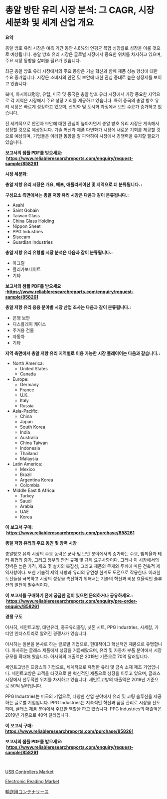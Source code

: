 <p><h1>총알 방탄 유리 시장 분석: 그 CAGR, 시장 세분화 및 세계 산업 개요</h1></p><p><strong>요약</strong></p>
<p><p>총알 방호 유리 시장은 예측 기간 동안 4.8%의 연평균 복합 성장률로 성장을 이룰 것으로 예상됩니다. 총알 방호 유리 시장은 글로벌 시장에서 중요한 위치를 차지하고 있으며, 주요 시장 동향을 살펴볼 필요가 있습니다.</p><p>최근 총알 방호 유리 시장에서의 주요 동향은 기술 혁신과 함께 제품 성능 향상에 대한 수요 증가입니다. 시장은 소비자의 안전 및 보안에 대한 관심 증대로 높은 성장세를 보이고 있습니다.</p><p>북미, 아시아태평양, 유럽, 미국 및 중국은 총알 방호 유리 시장에서 가장 중요한 지역으로 각 지역은 시장에서 주요 성장 기회를 제공하고 있습니다. 특히 중국의 총알 방호 유리 시장은 빠르게 성장하고 있으며, 산업화 및 도시화 과정에서 보안 수요가 증가하고 있습니다.</p><p>전 세계적으로 안전과 보안에 대한 관심이 높아지면서 총알 방호 유리 시장은 계속해서 성장할 것으로 예상됩니다. 기술 혁신과 제품 다변화가 시장에 새로운 기회를 제공할 것으로 예상되며, 기업들은 이러한 동향을 잘 파악하여 시장에서 경쟁력을 유지할 필요가 있습니다.</p></p>
<p><strong>보고서의 샘플 PDF를 받으세요: &nbsp;<a href="https://www.reliableresearchreports.com/enquiry/request-sample/858261">https://www.reliableresearchreports.com/enquiry/request-sample/858261</a></strong></p>
<p><strong>시장 세분화:</strong></p>
<p><strong> 총알 저항 유리 시장은 개요, 배포, 애플리케이션 및 지역으로 더 분류됩니다. :</strong></p>
<p><strong>구성요소 측면에서는 총알 저항 유리 시장은 다음과 같이 분류됩니다.:</strong></p>
<p><ul><li>Asahi</li><li>Saint Gobain</li><li>Taiwan Glass</li><li>China Glass Holding</li><li>Nippon Sheet</li><li>PPG Industries</li><li>Sisecam</li><li>Guardian Industries</li></ul></p>
<p><strong> 총알 저항 유리 유형별 시장 분석은 다음과 같이 분류됩니다.:</strong></p>
<p><ul><li>아크릴</li><li>폴리카보네이트</li><li>기타</li></ul></p>
<p><strong>보고서의 샘플 PDF를 받으세요 :<a href="https://www.reliableresearchreports.com/enquiry/request-sample/858261">https://www.reliableresearchreports.com/enquiry/request-sample/858261</a></strong></p>
<p><strong> 총알 저항 유리 응용 분야별 시장 산업 조사는 다음과 같이 분류됩니다.:</strong></p>
<p><ul><li>은행 보안</li><li>디스플레이 케이스</li><li>주거용 건물</li><li>자동차</li><li>기타</li></ul></p>
<p><strong>지역 측면에서 총알 저항 유리 지역별로 이용 가능한 시장 플레이어는 다음과 같습니다.:</strong></p>
<p><ul>
    <li>
        North America:
        <ul>
            <li>United States</li>
            <li>Canada</li>
        </ul>
    </li>
    <li>
        Europe:
        <ul>
            <li>Germany</li>
            <li>France</li>
            <li>U.K.</li>
            <li>Italy</li>
            <li>Russia</li>
        </ul>
    </li>
    <li>
        Asia-Pacific:
        <ul>
            <li>China</li>
            <li>Japan</li>
            <li>South Korea</li>
            <li>India</li>
            <li>Australia</li>
            <li>China Taiwan</li>
            <li>Indonesia</li>
            <li>Thailand</li>
            <li>Malaysia</li>
        </ul>
    </li>
    <li>
        Latin America:
        <ul>
            <li>Mexico</li>
            <li>Brazil</li>
            <li>Argentina Korea</li>
            <li>Colombia</li>
        </ul>
    </li>
    <li>
        Middle East & Africa:
        <ul>
            <li>Turkey</li>
            <li>Saudi</li>
            <li>Arabia</li>
            <li>UAE</li>
            <li>Korea</li>
        </ul>
    </li>
    </ul></p>
<p><strong>이 보고서 구매: &nbsp;<a href="https://www.reliableresearchreports.com/purchase/858261">https://www.reliableresearchreports.com/purchase/858261</a></strong></p>
<p><strong>총알 저항 유리의 주요 동인 및 장벽 시장</strong></p>
<p><p>총알방호 유리 시장의 주요 동력은 군사 및 보안 분야에서의 증가하는 수요, 범죄율과 테러 위협의 증가, 그리고 정부의 안전 규제 및 규제 요구사항이다. 그러나 이 시장에서의 장벽은 높은 가격, 제조 및 설치의 복잡성, 그리고 제품의 무게와 두께에 따른 건축적 제약사항이다. 또한 기술적 제약 사항과 유리의 유연성 한계도 도전으로 작용한다. 이러한 도전들을 극복하고 시장의 성장을 촉진하기 위해서는 기술의 혁신과 비용 효율적인 솔루션의 발전이 필수적이다.</p></p>
<p><strong>이 보고서를 구매하기 전에 궁금한 점이 있으면 문의하거나 공유하세요.: &nbsp;<a href="https://www.reliableresearchreports.com/enquiry/pre-order-enquiry/858261">https://www.reliableresearchreports.com/enquiry/pre-order-enquiry/858261</a></strong></p>
<p><strong>경쟁 구도</strong></p>
<p><p>아사히, 세인트고방, 대만유리, 중국유리홀딩, 닛폰 시트, PPG Industries, 시세캄, 가디언 인더스트리로 알려진 경쟁사가 있습니다. </p><p>아사히는 일본을 본사로 하는 글로벌 기업으로, 현대적이고 혁신적인 제품으로 유명합니다. 아사히는 글래스 제품에서 성장을 거듭해왔으며, 유리 및 자동차 부품 분야에서 시장 규모를 확대해 왔습니다. 아사히의 매출액은 2019년 기준으로 70억 달러입니다.</p><p>세인트고방은 프랑스의 기업으로, 세계적으로 유명한 유리 및 금속 소재 제조 기업입니다. 세인트고방은 고객을 타깃으로 한 혁신적인 제품으로 성장을 이루고 있으며, 글래스 시장에서 선두적인 위치를 차지하고 있습니다. 세인트고방의 매출액은 2019년 기준으로 50억 달러입니다.</p><p>PPG Industries는 미국의 기업으로, 다양한 산업 분야에서 유리 및 코팅 솔루션을 제공하는 글로벌 기업입니다. PPG Industries는 지속적인 혁신과 품질 관리로 시장을 선도하며, 글래스 제품 분야에서 주요한 역할을 하고 있습니다. PPG Industries의 매출액은 2019년 기준으로 40억 달러입니다.</p></p>
<p><strong>이 보고서 구매: &nbsp; <a href="https://www.reliableresearchreports.com/purchase/858261">https://www.reliableresearchreports.com/purchase/858261</a></strong></p>
<p><strong>보고서의 샘플 PDF를 받으세요: &nbsp;<a href="https://www.reliableresearchreports.com/enquiry/request-sample/858261">https://www.reliableresearchreports.com/enquiry/request-sample/858261</a></strong><strong></strong></p>
<p>&nbsp;</p>
<p><p><a href="https://github.com/julyju69/Market-Research-Report-List-2/blob/main/usb-controllers-market.md">USB Controllers Market</a></p><p><a href="https://github.com/gdfhhhj/Market-Research-Report-List-3/blob/main/electronic-reading-market.md">Electronic Reading Market</a></p><p><a href="https://github.com/xemfu2379520/Market-Research-Report-List-1/blob/main/22826499953.md">輸送用コンテナリース</a></p></p>